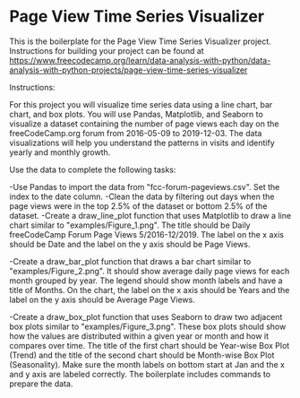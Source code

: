 # Page View Time Series Visualizer

This is the boilerplate for the Page View Time Series Visualizer project. Instructions for building your project can be found at https://www.freecodecamp.org/learn/data-analysis-with-python/data-analysis-with-python-projects/page-view-time-series-visualizer

Instructions:

For this project you will visualize time series data using a line chart, bar chart, and box plots. You will use Pandas, Matplotlib, and Seaborn to visualize a dataset containing the number of page views each day on the freeCodeCamp.org forum from 2016-05-09 to 2019-12-03. The data visualizations will help you understand the patterns in visits and identify yearly and monthly growth.

Use the data to complete the following tasks:

  -Use Pandas to import the data from "fcc-forum-pageviews.csv". Set the index to the date column.
  -Clean the data by filtering out days when the page views were in the top 2.5% of the dataset or bottom 2.5% of the dataset.
  -Create a draw_line_plot function that uses Matplotlib to draw a line chart similar to "examples/Figure_1.png". The title should be Daily  freeCodeCamp Forum Page Views 5/2016-12/2019. The label on the x axis should be Date and the label on the y axis should be Page Views.

  -Create a draw_bar_plot function that draws a bar chart similar to "examples/Figure_2.png". It should show average daily page views for each month   grouped by year. The legend should show month labels and have a title of Months. On the chart, the label on the x axis should be Years and the        label on the y axis should be Average Page Views.
  
  -Create a draw_box_plot function that uses Seaborn to draw two adjacent box plots similar to "examples/Figure_3.png". These box plots should show how the values are distributed within a given year or month and how it compares over time. The title of the first chart should be Year-wise Box Plot (Trend) and the title of the second chart should be Month-wise Box Plot (Seasonality). Make sure the month labels on bottom start at Jan and the x and y axis are labeled correctly. The boilerplate includes commands to prepare the data.
